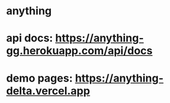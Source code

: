 # anything
# api docs: https://anything-gg.herokuapp.com/api/docs
# demo pages: https://anything-delta.vercel.app
